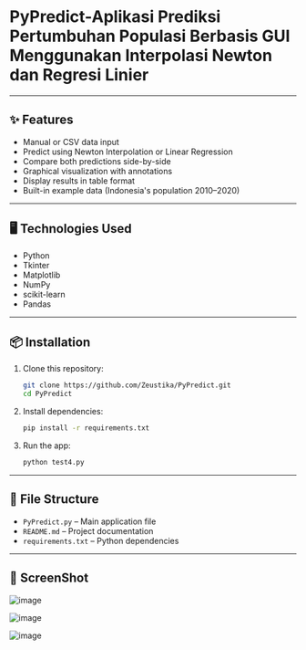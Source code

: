 
# PyPredict-Aplikasi Prediksi Pertumbuhan Populasi Berbasis GUI Menggunakan Interpolasi Newton dan Regresi Linier

---

## ✨ Features

- Manual or CSV data input  
- Predict using Newton Interpolation or Linear Regression  
- Compare both predictions side-by-side  
- Graphical visualization with annotations  
- Display results in table format  
- Built-in example data (Indonesia's population 2010–2020)

---

## 🖥️ Technologies Used

- Python  
- Tkinter  
- Matplotlib  
- NumPy  
- scikit-learn  
- Pandas

---

## 📦 Installation

1. Clone this repository:
   ```bash
   git clone https://github.com/Zeustika/PyPredict.git
   cd PyPredict
   ```

2. Install dependencies:
   ```bash
   pip install -r requirements.txt
   ```

3. Run the app:
   ```bash
   python test4.py
   ```

---

## 📂 File Structure

- `PyPredict.py` – Main application file  
- `README.md` – Project documentation  
- `requirements.txt` – Python dependencies

---

## 📸 ScreenShot

![image](https://github.com/user-attachments/assets/0b2c01bb-001e-4b22-bb18-202348f50fa3)

![image](https://github.com/user-attachments/assets/fe594f0d-9b19-4069-950a-9a77f957ccc8)

![image](https://github.com/user-attachments/assets/22d53172-f0a6-47e5-bf10-13690c5c1710)
